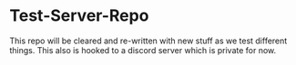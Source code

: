 # Test-Server-Repo
This repo will be cleared and re-written with new stuff as we test different things. This also is hooked to a discord server which is private for now.
